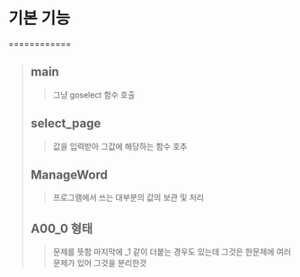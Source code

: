 # 기본 기능 
============
>## main
>>그냥 goselect 함수 호출 
>## select_page
>>값을 입력받아 그값에 해당하는 함수 호추
>## ManageWord
>>프로그램에서 쓰는 대부분의 값의 보관 및 처리 
>## A00_0 형태
>>문제를 뜻함 마지막에 _1 같이 더붙는 경우도 있는데 그것은 한문제에 여러 문제가 있어 그것을 분리한것 
